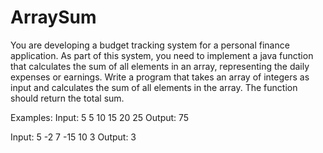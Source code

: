 # ArraySum

You are developing a budget tracking system for a personal finance application. As part of this system, you need to implement a java function that calculates the sum of all elements in an array, representing the daily expenses or earnings.
Write a program that takes an array of integers as input and calculates the sum of all elements in the array. The function should return the total sum.

Examples:
Input: 5 
       5 10 15 20 25
Output: 75

Input: 5 
       -2 7 -15 10 3
Output: 3

